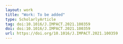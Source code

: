 ```yaml
---
layout: work
title: "Work: To be added"
type: ScholarlyArticle
tag: doi:10.1016/J.IMPACT.2021.100359
doi: doi:10.1016/J.IMPACT.2021.100359
url: https://doi.org/10.1016/J.IMPACT.2021.100359
---
```

